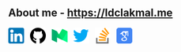 ## About me - https://ldclakmal.me

<a href="https://linkedin.com/in/ldclakmal" target="_blank"><img src="./icons/32x/linkedin.png" alt="linkedin"></a>&nbsp;&nbsp;
<a href="https://github.com/ldclakmal" target="_blank"><img src="./icons/32x/github.png" alt="github"></a>&nbsp;&nbsp;
<a href="https://medium.com/@ldclakmal" target="_blank"><img src="./icons/32x/medium.png" alt="medium"></a>&nbsp;&nbsp;
<a href="https://twitter.com/ldclakmal92" target="_blank"><img src="./icons/32x/twitter.png" alt="twitter"></a>&nbsp;&nbsp;
<a href="https://stackoverflow.com/users/4314651/ldclakmal?tab=profile" target="_blank"><img src="./icons/32x/stack-overflow.png" alt="stackoverflow"></a>&nbsp;&nbsp;
<a href="https://scholar.google.com/citations?user=64UY9M0AAAAJ" target="_blank"><img src="./icons/32x/google-scholar.png" alt="google-scholar"></a>
